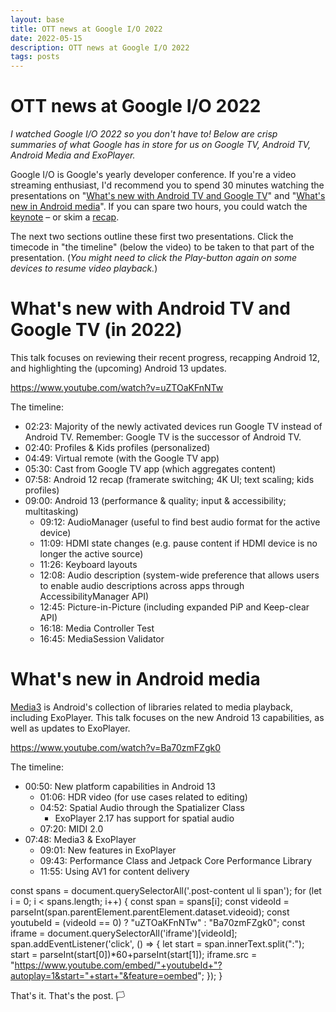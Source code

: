 ```yaml
---
layout: base
title: OTT news at Google I/O 2022
date: 2022-05-15
description: OTT news at Google I/O 2022
tags: posts
---
```


# OTT news at Google I/O 2022

_I watched Google I/O 2022 so you don't have to! Below are crisp summaries of what Google has in store for us on Google TV, Android TV, Android Media and ExoPlayer._

Google I/O is Google's yearly developer conference. If you're a video streaming enthusiast, I'd recommend you to spend 30 minutes watching the presentations on "[What's new with Android TV and Google TV](https://www.youtube.com/watch?v=uZTOaKFnNTw)" and "[What's new in Android media](https://www.youtube.com/watch?v=Ba70zmFZgk0)". If you can spare two hours, you could watch the [keynote](https://io.google/2022/program/8e80903f-955f-4a5b-9118-b0ce4acdb0e6/) – or skim a [recap](https://www.theverge.com/2022/5/11/23066583/google-io-2022-biggest-announcements-pixel-watch-6a-buds-tablet).

The next two sections outline these first two presentations. Click the timecode in "the timeline" (below the video) to be taken to that part of the presentation. (_You might need to click the Play-button again on some devices to resume video playback._)

What's new with Android TV and Google TV (in 2022)
==================================================

This talk focuses on reviewing their recent progress, recapping Android 12, and highlighting the (upcoming) Android 13 updates.

https://www.youtube.com/watch?v=uZTOaKFnNTw

The timeline:

*   02:23: Majority of the newly activated devices run Google TV instead of Android TV. Remember: Google TV is the successor of Android TV.
*   02:40: Profiles & Kids profiles (personalized)
*   04:49: Virtual remote (with the Google TV app)
*   05:30: Cast from Google TV app (which aggregates content)
*   07:58: Android 12 recap (framerate switching; 4K UI; text scaling; kids profiles)
*   09:00: Android 13 (performance & quality; input & accessibility; multitasking)
    *   09:12: AudioManager (useful to find best audio format for the active device)
    *   11:09: HDMI state changes (e.g. pause content if HDMI device is no longer the active source)
    *   11:26: Keyboard layouts
    *   12:08: Audio description (system-wide preference that allows users to enable audio descriptions across apps through AccessibilityManager API)
    *   12:45: Picture-in-Picture (including expanded PiP and Keep-clear API)
    *   16:18: Media Controller Test
    *   16:45: MediaSession Validator

What's new in Android media
===========================

[Media3](https://developer.android.com/jetpack/androidx/releases/media3) is Android's collection of libraries related to media playback, including ExoPlayer. This talk focuses on the new Android 13 capabilities, as well as updates to ExoPlayer.

https://www.youtube.com/watch?v=Ba70zmFZgk0

The timeline:

*   00:50: New platform capabilities in Android 13
    *   01:06: HDR video (for use cases related to editing)
    *   04:52: Spatial Audio through the Spatializer Class
        *   ExoPlayer 2.17 has support for spatial audio
    *   07:20: MIDI 2.0
*   07:48: Media3 & ExoPlayer
    *   09:01: New features in ExoPlayer
    *   09:43: Performance Class and Jetpack Core Performance Library
    *   11:55: Using AV1 for content delivery

const spans = document.querySelectorAll('.post-content ul li span'); for (let i = 0; i < spans.length; i++) { const span = spans\[i\]; const videoId = parseInt(span.parentElement.parentElement.dataset.videoid); const youtubeId = (videoId == 0) ? "uZTOaKFnNTw" : "Ba70zmFZgk0"; const iframe = document.querySelectorAll('iframe')\[videoId\]; span.addEventListener('click', () => { let start = span.innerText.split(":"); start = parseInt(start\[0\])\*60+parseInt(start\[1\]); iframe.src = "https://www.youtube.com/embed/"+youtubeId+"?autoplay=1&start="+start+"&feature=oembed"; }); }

That's it. That's the post. 🏳
